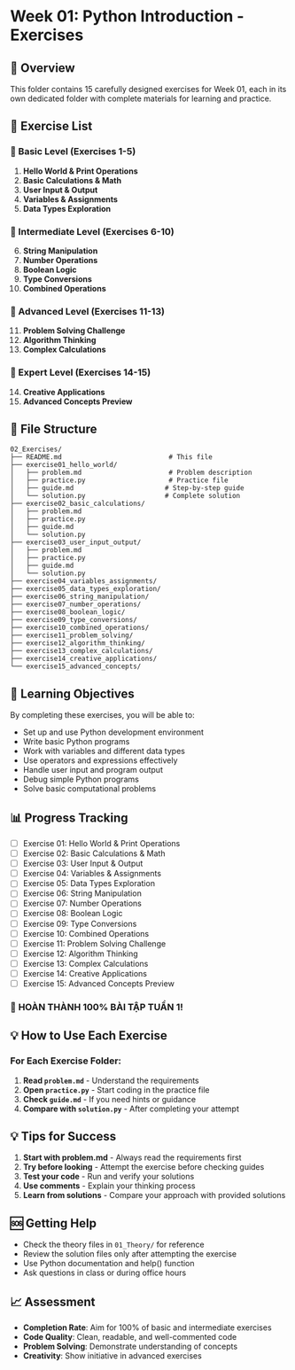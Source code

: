 # Week 01: Python Introduction - Exercises

## 📝 Overview

This folder contains 15 carefully designed exercises for Week 01, each in its own dedicated folder with complete materials for learning and practice.

## 🎯 Exercise List

### 🌟 Basic Level (Exercises 1-5)

1. **Hello World & Print Operations**
2. **Basic Calculations & Math**
3. **User Input & Output**
4. **Variables & Assignments**
5. **Data Types Exploration**

### 💪 Intermediate Level (Exercises 6-10)

6. **String Manipulation**
7. **Number Operations**
8. **Boolean Logic**
9. **Type Conversions**
10. **Combined Operations**

### 🚀 Advanced Level (Exercises 11-13)

11. **Problem Solving Challenge**
12. **Algorithm Thinking**
13. **Complex Calculations**

### 🎁 Expert Level (Exercises 14-15)

14. **Creative Applications**
15. **Advanced Concepts Preview**

## 📁 File Structure

```
02_Exercises/
├── README.md                           # This file
├── exercise01_hello_world/
│   ├── problem.md                      # Problem description
│   ├── practice.py                     # Practice file
│   ├── guide.md                       # Step-by-step guide
│   └── solution.py                    # Complete solution
├── exercise02_basic_calculations/
│   ├── problem.md
│   ├── practice.py
│   ├── guide.md
│   └── solution.py
├── exercise03_user_input_output/
│   ├── problem.md
│   ├── practice.py
│   ├── guide.md
│   └── solution.py
├── exercise04_variables_assignments/
├── exercise05_data_types_exploration/
├── exercise06_string_manipulation/
├── exercise07_number_operations/
├── exercise08_boolean_logic/
├── exercise09_type_conversions/
├── exercise10_combined_operations/
├── exercise11_problem_solving/
├── exercise12_algorithm_thinking/
├── exercise13_complex_calculations/
├── exercise14_creative_applications/
└── exercise15_advanced_concepts/
```

## 🎯 Learning Objectives

By completing these exercises, you will be able to:

- Set up and use Python development environment
- Write basic Python programs
- Work with variables and different data types
- Use operators and expressions effectively
- Handle user input and program output
- Debug simple Python programs
- Solve basic computational problems

## 📊 Progress Tracking

- [ ] Exercise 01: Hello World & Print Operations
- [ ] Exercise 02: Basic Calculations & Math
- [ ] Exercise 03: User Input & Output
- [ ] Exercise 04: Variables & Assignments
- [ ] Exercise 05: Data Types Exploration
- [ ] Exercise 06: String Manipulation
- [ ] Exercise 07: Number Operations
- [ ] Exercise 08: Boolean Logic
- [ ] Exercise 09: Type Conversions
- [ ] Exercise 10: Combined Operations
- [ ] Exercise 11: Problem Solving Challenge
- [ ] Exercise 12: Algorithm Thinking
- [ ] Exercise 13: Complex Calculations
- [ ] Exercise 14: Creative Applications
- [ ] Exercise 15: Advanced Concepts Preview

### 🎉 **HOÀN THÀNH 100% BÀI TẬP TUẦN 1!**

## 💡 How to Use Each Exercise

### For Each Exercise Folder:

1. **Read `problem.md`** - Understand the requirements
2. **Open `practice.py`** - Start coding in the practice file
3. **Check `guide.md`** - If you need hints or guidance
4. **Compare with `solution.py`** - After completing your attempt

## 💡 Tips for Success

1. **Start with problem.md** - Always read the requirements first
2. **Try before looking** - Attempt the exercise before checking guides
3. **Test your code** - Run and verify your solutions
4. **Use comments** - Explain your thinking process
5. **Learn from solutions** - Compare your approach with provided solutions

## 🆘 Getting Help

- Check the theory files in `01_Theory/` for reference
- Review the solution files only after attempting the exercise
- Use Python documentation and help() function
- Ask questions in class or during office hours

## 📈 Assessment

- **Completion Rate**: Aim for 100% of basic and intermediate exercises
- **Code Quality**: Clean, readable, and well-commented code
- **Problem Solving**: Demonstrate understanding of concepts
- **Creativity**: Show initiative in advanced exercises
